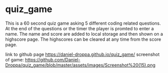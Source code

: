 # quiz_game
This is a 60 second quiz game asking 5 different coding related questions. At the end of the questions or the timer the player is promted to enter a name. The name and score are added to local storage and then shown on a highscore page. The highscores can be cleared at any time from the score page.

link to github page https://daniel-droppa.github.io/quiz_game/
screenshot of game: https://github.com/Daniel-Droppa/quiz_game/blob/master/assets/images/Screenshot%20(15).png